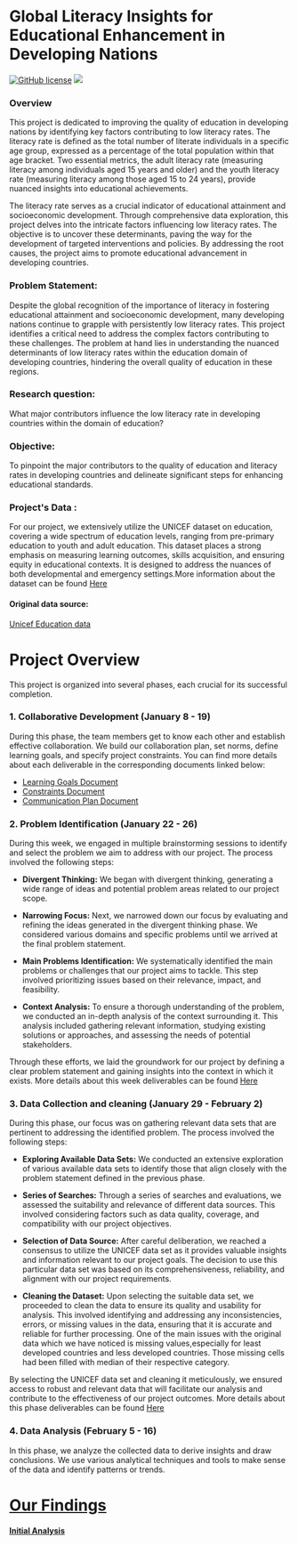 # Global Literacy Insights for Educational Enhancement in Developing Nations

<a href="https://github.com/djeada/Data-Structures/blob/master/LICENSE"><img alt="GitHub license" src="https://img.shields.io/github/license/djeada/Data-Structures"></a>
<a href=""><img src="https://img.shields.io/badge/contributions-welcome-brightgreen.svg?style=flat"></a>

### Overview

This project is dedicated to improving the quality of education in developing nations by identifying key factors contributing to low literacy rates. The literacy rate is defined as the total number of literate individuals in a specific age group, expressed as a percentage of the total population within that age bracket. Two essential metrics, the adult literacy rate (measuring literacy among individuals aged 15 years and older) and the youth literacy rate (measuring literacy among those aged 15 to 24 years), provide nuanced insights into educational achievements.

The literacy rate serves as a crucial indicator of educational attainment and socioeconomic development. Through comprehensive data exploration, this project delves into the intricate factors influencing low literacy rates. The objective is to uncover these determinants, paving the way for the development of targeted interventions and policies. By addressing the root causes, the project aims to promote educational advancement in developing countries.

### Problem Statement:

Despite the global recognition of the importance of literacy in fostering educational attainment and socioeconomic development, many developing nations continue to grapple with persistently low literacy rates. This project identifies a critical need to address the complex factors contributing to these challenges. The problem at hand lies in understanding the nuanced determinants of low literacy rates within the education domain of developing countries, hindering the overall quality of education in these regions.

### Research question:

What major contributors influence the low literacy rate in developing countries within the domain of education?

### Objective:

To pinpoint the major contributors to the quality of education and literacy rates in developing countries and delineate significant steps for enhancing educational standards.

### Project's Data :

For our project, we extensively utilize the UNICEF dataset on education, covering a wide spectrum of education levels, ranging from pre-primary education to youth and adult education. This dataset places a strong emphasis on measuring learning outcomes, skills acquisition, and ensuring equity in educational contexts. It is designed to address the nuances of both developmental and emergency settings.More information about the dataset can be found
<a href="https://github.com/MIT-Emerging-Talent/2024-group-08-cdsp/tree/main/education_dataset" target="_blank">Here</a>

#### Original data source:
<a href="https://data.unicef.org/topic/education/overview/" target="_blank">Unicef Education data</a>

# Project Overview

This project is organized into several phases, each crucial for its successful completion.

### 1. Collaborative Development (January 8 - 19)

During this phase, the team members get to know each other and establish effective collaboration. We build our collaboration plan, set norms, define learning goals, and specify project constraints. You can find more details about each deliverable in the corresponding documents linked below:
- [Learning Goals Document](https://github.com/MIT-Emerging-Talent/2024-group-05-08-cdsp/blob/main/.collaboration/learning_goals.md)
- [Constraints Document](https://github.com/MIT-Emerging-Talent/2024-group-05-08-cdsp/blob/main/.collaboration/constraints.md)
- [Communication Plan Document](https://github.com/MIT-Emerging-Talent/2024-group-05-08-cdsp/blob/main/.collaboration/communication.md)


### 2. Problem Identification (January 22 - 26)

During this week, we engaged in multiple brainstorming sessions to identify and select the problem we aim to address with our project. The process involved the following steps:

- **Divergent Thinking:** We began with divergent thinking, generating a wide range of ideas and potential problem areas related to our project scope.

- **Narrowing Focus:** Next, we narrowed down our focus by evaluating and refining the ideas generated in the divergent thinking phase. We considered various domains and specific problems until we arrived at the final problem statement.

- **Main Problems Identification:** We systematically identified the main problems or challenges that our project aims to tackle. This step involved prioritizing issues based on their relevance, impact, and feasibility.

- **Context Analysis:** To ensure a thorough understanding of the problem, we conducted an in-depth analysis of the context surrounding it. This analysis included gathering relevant information, studying existing solutions or approaches, and assessing the needs of potential stakeholders.

Through these efforts, we laid the groundwork for our project by defining a clear problem statement and gaining insights into the context in which it exists. More details about this week deliverables can be found <a href="https://github.com/MIT-Emerging-Talent/2024-group-05-08-cdsp/tree/main/milestone/milestone-1" target="_blank">Here</a>


### 3. Data Collection and cleaning (January 29 - February 2)

During this phase, our focus was on gathering relevant data sets that are pertinent to addressing the identified problem. The process involved the following steps:

- **Exploring Available Data Sets:** We conducted an extensive exploration of various available data sets to identify those that align closely with the problem statement defined in the previous phase.

- **Series of Searches:** Through a series of searches and evaluations, we assessed the suitability and relevance of different data sources. This involved considering factors such as data quality, coverage, and compatibility with our project objectives.

- **Selection of Data Source:** After careful deliberation, we reached a consensus to utilize the UNICEF data set as it provides valuable insights and information relevant to our project goals. The decision to use this particular data set was based on its comprehensiveness, reliability, and alignment with our project requirements.

- **Cleaning the Dataset:** Upon selecting the suitable data set, we proceeded to clean the data to ensure its quality and usability for analysis. This involved identifying and addressing any inconsistencies, errors, or missing values in the data, ensuring that it is accurate and reliable for further processing. One of the main issues with the original data which we have noticed is missing values,especially for least developed countries and less developed countries. Those missing cells had been filled with median of their respective category.

By selecting the UNICEF data set and cleaning it meticulously, we ensured access to robust and relevant data that will facilitate our analysis and contribute to the effectiveness of our project outcomes. More details about this phase deliverables can be found <a href="https://github.com/MIT-Emerging-Talent/2024-group-05-08-cdsp/tree/main/milestone/milestone-2" target="_blank">Here</a>



### 4. Data Analysis (February 5 - 16)
In this phase, we analyze the collected data to derive insights and draw conclusions. We use various analytical techniques and tools to make sense of the data and identify patterns or trends.
<h1><a href="./milestone/milestone-3/Analysis_of_Education_in_Developing_Countries.ipynb">Our Findings</a></h1>
<h4><a href="./milestone/milestone-2/literacy_rate.ipynb">Initial Analysis</a></h4>

